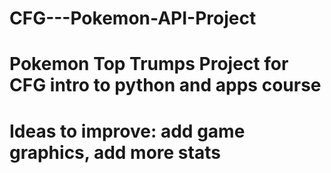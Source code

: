 # CFG---Pokemon-API-Project

# Pokemon Top Trumps Project for CFG intro to python and apps course
# Ideas to improve: add game graphics, add more stats
